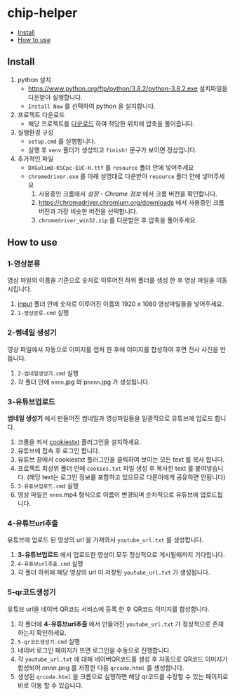 # chip-helper

- [Install](#Install)
- [How to use](#how-to-use)



## Install

1. python 설치  
    - https://www.python.org/ftp/python/3.8.2/python-3.8.2.exe 설치파일을 다운받아 실행합니다.  
    - `Install Now` 를 선택하여 python 을 설치합니다.
2. 프로젝트 다운로드
    - 해당 프로젝트를 [다운로드](https://github.com/2minchul/chip-helper/archive/master.zip) 하여 적당한 위치에 압축을 풀어줍니다.
3. 실행환경 구성
    - `setup.cmd` 를 실행합니다.
    - 실행 후 `venv` 폴더가 생성되고 `finish!` 문구가 보이면 정상입니다.
4. 추가적인 파일
    - `DXGulimB-KSCpc-EUC-H.ttf` 를 `resource` 폴더 안에 넣어주세요
    - `chromedriver.exe` 를 아래 설명대로 다운받아 `resource` 폴더 안에 넣어주세요
        1. 사용중인 크롬에서 *설정* - *Chrome 정보* 에서 크롬 버전을 확인합니다.
        2. https://chromedriver.chromium.org/downloads 에서 사용중인 크롬 버전과 가장 비슷한 버전을 선택합니다.
        3. `chromedriver_win32.zip` 를 다운받은 후 압축을 풀어주세요.

## How to use

### 1-영상분류

영상 파일의 이름을 기준으로 숫자로 이루어진 하위 폴더를 생성 한 후 영상 파일을 이동시킵니다.

1. [input](https://github.com/2minchul/chip-helper/tree/master/input) 폴더 안에 숫자로 이루어진 이름의 1920 x 1080 영상파일들을 넣어주세요.
2. `1-영상분류.cmd` 실행

### 2-썸네일 생성기

영상 파일에서 자동으로 이미지를 캡처 한 후에 이미지를 합성하여 후면 전사 사진을 만듭니다.

1. `2-썸네일생성기.cmd` 실행
2. 각 폴더 안에 `nnnn`.jpg 와 p`nnnn`.jpg 가 생성됩니다.

### 3-유튜브업로드

**썸네일 생성기** 에서 만들어진 썸네일과 영상파일들을 일괄적으로 유튜브에 업로드 합니다.

1. 크롬을 켜서 [cookiestxt](https://chrome.google.com/webstore/detail/cookiestxt/njabckikapfpffapmjgojcnbfjonfjfg) 플러그인을 설치하세요.
2. 유튜브에 접속 후 로그인 합니다.
3. 유튜브 창에서 cookiestxt 플러그인을 클릭하여 보이는 모든 text 를 복사 합니다.
4. 프로젝트 최상위 폴더 안에 `cookies.txt` 파일 생성 후 복사한 text 를 붙여넣습니다. (해당 text는 로그인 정보를 포함하고 있으므로 다른이에게 공유하면 안됩니다)
5. `3-유튜브업로드.cmd` 실행
6. 영상 파일은 `nnnn`.mp4 형식으로 이름이 변경되며 순차적으로 유튜브에 업로드됩니다.

### 4-유튜브url추출

유튜브에 업로드 된 영상의 url 을 가져와서 `youtube_url.txt` 를 생성합니다.

1. **3-유튜브업로드** 에서 업로드한 영상이 모두 정상적으로 게시될때까지 기다립니다.
2. `4-유튜브url추출.cmd` 실행
3. 각 폴더 하위에 해당 영상의 url 이 저장된 `youtube_url.txt` 가 생성됩니다.

### 5-qr코드생성기

유튜브 url을 네이버 QR코드 서비스에 등록 한 후 QR코드 이미지를 합성합니다.

1. 각 폴더에 **4-유튜브url추출** 에서 만들어진 `youtube_url.txt` 가 정상적으로 존재하는지 확인하세요.
2. `5-qr코드생성기.cmd` 실행
3. 네이버 로그인 페이지가 뜨면 로그인을 수동으로 진행합니다.
4. 각 `youtube_url.txt` 에 대해 네이버QR코드를 생성 후 자동으로 QR코드 이미지가 합성되어 *nnnn*.png 를 저장한 다음 `qrcode.html` 를 생성합니다.
5. 생성된 `qrcode.html` 을 크롬으로 실행하면 해당 qr코드를 수정할 수 있는 페이지로 바로 이동 할 수 있습니다.
